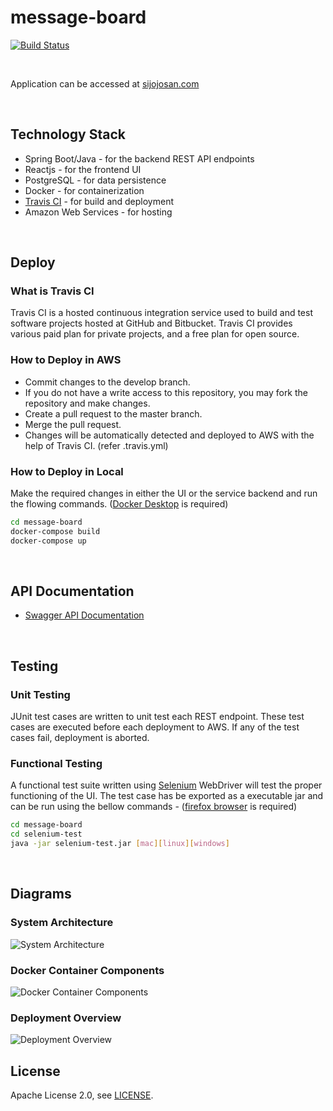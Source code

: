 # message-board

[![Build Status](https://travis-ci.org/sijojosan21/message-board.svg?branch=master)](https://travis-ci.org/sijojosan21/message-board)

<br/>

Application can be accessed at [sijojosan.com]

<br/>

## Technology Stack
  - Spring Boot/Java - for the backend REST API endpoints
  - Reactjs - for the frontend UI
  - PostgreSQL - for data persistence
  - Docker - for containerization
  - [Travis CI] - for build and deployment
  - Amazon Web Services - for hosting
<br/>

## Deploy

### What is Travis CI
Travis CI is a hosted continuous integration service used to build and test software projects hosted at GitHub and Bitbucket. Travis CI provides various paid plan for private projects, and a free plan for open source.

### How to Deploy in AWS
  - Commit changes to the develop branch.
  - If you do not have a write access to this repository, you may fork the repository and make changes.
  - Create a pull request to the master branch.
  - Merge the pull request.
  - Changes will be automatically detected and deployed to AWS with the help of Travis CI. (refer .travis.yml)

### How to Deploy in Local
Make the required changes in either the UI or the service backend and run the flowing commands. ([Docker Desktop] is required)
```sh
cd message-board
docker-compose build
docker-compose up
```
<br/>

## API Documentation
  - [Swagger API Documentation]
<br/>

## Testing

### Unit Testing
JUnit test cases are written to unit test each REST endpoint. These test cases are executed before each deployment to AWS. If any of the test cases fail, deployment is aborted.

### Functional Testing
A functional test suite written using [Selenium] WebDriver will test the proper functioning of the UI. The test case has be exported as a executable jar and can be run using the bellow commands - ([firefox browser] is required)
```sh
cd message-board
cd selenium-test
java -jar selenium-test.jar [mac][linux][windows]
```
<br/>

## Diagrams

### System Architecture 
![System Architecture](/misc/arch.jpg)


### Docker Container Components
![Docker Container Components](/misc/cont.jpg)


### Deployment Overview
![Deployment Overview](/misc/dplymnt.jpg)
<br/>

## License
Apache License 2.0, see [LICENSE].


[sijojosan.com]: <http://sijojosan.com>
[Travis CI]: <https://travis-ci.org>
[Docker Desktop]: <https://www.docker.com/products/docker-desktop>
[Swagger API Documentation]: <http://sijojosan.com/message-board/api/swagger-ui.html>
[Selenium]: <https://www.selenium.dev>
[LICENSE]: </LICENSE>
[firefox browser]: <https://www.mozilla.org/en-US/firefox/new/>
